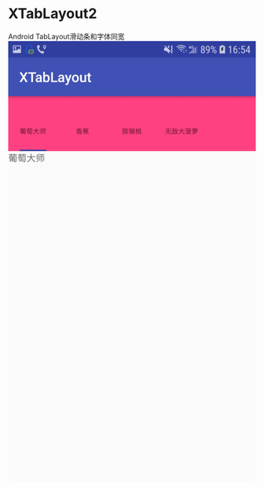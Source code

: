 # XTabLayout2
Android TabLayout滑动条和字体同宽
![Image text](https://github.com/monotonewang/XTabLayout2/raw/master/1.jpg)